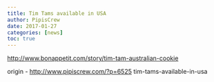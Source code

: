 ```yaml
---
title: Tim Tams available in USA
author: PipisCrew
date: 2017-01-27
categories: [news]
toc: true
---
```


http://www.bonappetit.com/story/tim-tam-australian-cookie

origin - http://www.pipiscrew.com/?p=6525 tim-tams-available-in-usa